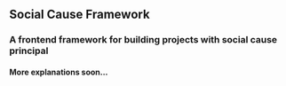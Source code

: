 ## Social Cause Framework

### A frontend framework for building projects with social cause principal


#### More explanations soon...